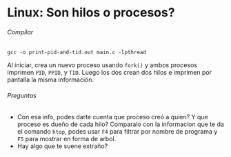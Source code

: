 Linux: Son hilos o procesos?
============================

###### Compilar
`gcc -o print-pid-and-tid.out main.c -lpthread`

Al iniciar, crea un nuevo proceso usando `fork()` y ambos procesos imprimen `PID`, `PPID`, y `TID`. Luego los dos crean dos hilos e imprimen por pantalla la misma información.

###### Preguntas
- Con esa info, podes darte cuenta que proceso creó a quien? Y que proceso es dueño de cada hilo?
 Comparalo con la informacion que te da el comando `htop`, podes usar `F4` para filtrar por nombre de programa y `F5` para mostrar en forma de arbol.
- Hay algo que te suene extraño?
